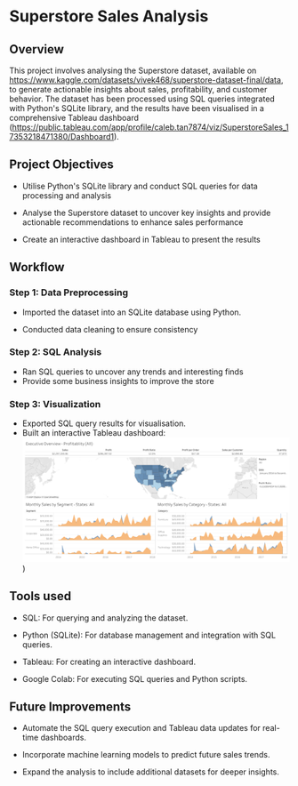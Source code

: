 # Superstore Sales Analysis
## Overview
This project involves analysing the Superstore dataset, available on https://www.kaggle.com/datasets/vivek468/superstore-dataset-final/data, to generate actionable insights about sales, profitability, and customer behavior. The dataset has been processed using SQL queries integrated with Python's SQLite library, and the results have been visualised in a comprehensive Tableau dashboard (https://public.tableau.com/app/profile/caleb.tan7874/viz/SuperstoreSales_17353218471380/Dashboard1).

## Project Objectives

- Utilise Python's SQLite library and conduct SQL queries for data processing and analysis
   
- Analyse the Superstore dataset to uncover key insights and provide actionable recommendations to enhance sales performance

- Create an interactive dashboard in Tableau to present the results

## Workflow
### Step 1: Data Preprocessing
- Imported the dataset into an SQLite database using Python.
  
- Conducted data cleaning to ensure consistency 

### Step 2: SQL Analysis
- Ran SQL queries to uncover any trends and interesting finds
- Provide some business insights to improve the store

### Step 3: Visualization
- Exported SQL query results for visualisation.
- Built an interactive Tableau dashboard:
![image alt](https://github.com/calebtan2002/Superstore-Sales-Analysis/blob/main/Superstore%20KPI%20Dashboard.png?raw=true))

## Tools used
- SQL: For querying and analyzing the dataset.

- Python (SQLite): For database management and integration with SQL queries.

- Tableau: For creating an interactive dashboard.

- Google Colab: For executing SQL queries and Python scripts.

## Future Improvements
- Automate the SQL query execution and Tableau data updates for real-time dashboards.

- Incorporate machine learning models to predict future sales trends.

- Expand the analysis to include additional datasets for deeper insights.
